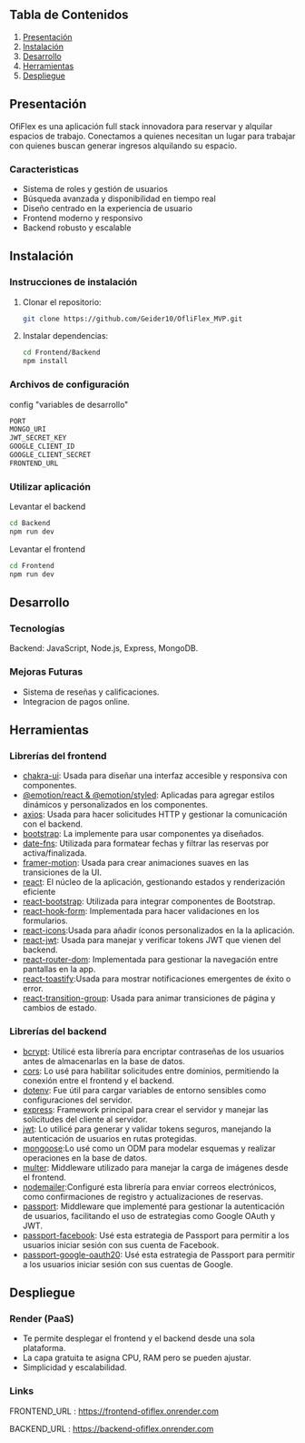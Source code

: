 ## Tabla de Contenidos
1. [Presentación](#presentación)
2. [Instalación](#instalación)
3. [Desarrollo](#desarrollo)
4. [Herramientas](#herramientas)
5. [Despliegue](#despliegue)

## Presentación
OfiFlex es una aplicación full stack innovadora para  reservar y alquilar espacios de trabajo.
Conectamos a quienes necesitan un lugar para trabajar con quienes buscan generar ingresos alquilando su espacio.

### Caracteristicas
* Sistema de roles y gestión de usuarios
* Búsqueda avanzada y disponibilidad en tiempo real
* Diseño centrado en la experiencia de usuario
* Frontend moderno y responsivo
* Backend robusto y escalable

## Instalación
### Instrucciones de instalación
1. Clonar el repositorio:
   ```sh
   git clone https://github.com/Geider10/OfliFlex_MVP.git
    ```
2. Instalar dependencias:
    ```sh
    cd Frontend/Backend
    npm install
    ```

### Archivos de configuración
config "variables de desarrollo"
```sh
PORT 
MONGO_URI 
JWT_SECRET_KEY 
GOOGLE_CLIENT_ID 
GOOGLE_CLIENT_SECRET 
FRONTEND_URL 
```
### Utilizar aplicación
Levantar el backend
```sh
cd Backend
npm run dev
```
Levantar el frontend
```sh
cd Frontend
npm run dev
```

## Desarrollo
### Tecnologías
Backend: JavaScript, Node.js, Express, MongoDB.

### Mejoras Futuras
* Sistema de reseñas y calificaciones.
* Integracion de pagos online.

## Herramientas
### Librerías del frontend
- [chakra-ui](https://www.chakra-ui.com/): Usada para diseñar una interfaz accesible y responsiva con componentes.
- [@emotion/react & @emotion/styled](): Aplicadas para agregar estilos dinámicos y personalizados en los componentes.
- [axios](https://axios-http.com/): Usada para hacer solicitudes HTTP y gestionar la comunicación con el backend.
- [bootstrap](https://getbootstrap.com/): La implemente para usar componentes ya diseñados. 
- [date-fns](https://date-fns.org/docs/Getting-Started):  Utilizada para formatear fechas y filtrar las reservas por activa/finalizada.
- [framer-motion](https://www.npmjs.com/package/framer-motion): Usada para crear animaciones suaves en las transiciones de la UI.
- [react](https://react.dev/): El núcleo de la aplicación, gestionando estados y renderización eficiente
- [react-bootstrap](): Utilizada para integrar componentes de Bootstrap.
- [react-hook-form](https://react-hook-form.com/): Implementada para hacer validaciones en los formularios.
- [react-icons](https://react-icons.github.io/react-icons/  ):Usada para añadir íconos personalizados en la la aplicación.
- [react-jwt](https://www.npmjs.com/package/react-jwt): Usada para manejar y verificar tokens JWT que vienen del backend.
- [react-router-dom](https://reactrouter.com/): Implementada para gestionar la navegación entre pantallas en la app.
- [react-toastify](https://www.npmjs.com/package/react-toastify):Usada para mostrar notificaciones emergentes de éxito o error.
- [react-transition-group](): Usada para animar transiciones de página y cambios de estado.

### Librerías del backend
- [bcrypt](https://www.npmjs.com/package/bcrypt): Utilicé esta librería para encriptar contraseñas de los usuarios antes de almacenarlas en la base de datos.
- [cors](https://www.npmjs.com/package/cors): Lo usé para habilitar solicitudes entre dominios, permitiendo la conexión entre el frontend y el backend.
- [dotenv](https://www.dotenv.org/docs/): Fue útil para cargar variables de entorno sensibles como configuraciones del servidor.
- [express](https://expressjs.com/): Framework principal para crear el servidor y manejar las solicitudes del cliente al servidor.
- [jwt](https://jwt.io/introduction): Lo utilicé para generar y validar tokens seguros, manejando la autenticación de usuarios en rutas protegidas.
- [mongoose](https://mongoosejs.com/):Lo usé como un ODM para modelar esquemas y realizar operaciones en la base de datos.
- [multer](https://github.com/expressjs/multer): Middleware utilizado para manejar la carga de imágenes desde el frontend.
- [nodemailer](https://nodemailer.com/):Configuré esta librería para enviar correos electrónicos, como confirmaciones de registro y actualizaciones de reservas.
- [passport](https://www.passportjs.org/): Middleware que implementé para gestionar la autenticación de usuarios, facilitando el uso de estrategias como Google OAuth y JWT.
- [passport-facebook](): Usé esta estrategia de Passport para permitir a los usuarios iniciar sesión con sus cuenta de Facebook.
- [passport-google-oauth20](https://www.passportjs.org/packages/passport-google-oauth20/): Usé esta estrategia de Passport para permitir a los usuarios iniciar sesión con sus cuentas de Google.


## Despliegue
### Render (PaaS)
- Te permite desplegar el frontend y el backend desde una sola plataforma.
- La capa gratuita te asigna CPU, RAM pero se pueden ajustar.
- Simplicidad y escalabilidad.

### Links
FRONTEND_URL : https://frontend-ofiflex.onrender.com

BACKEND_URL : https://backend-ofiflex.onrender.com